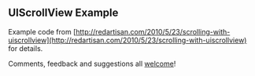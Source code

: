 ## UIScrollView Example

Example code from
[http://redartisan.com/2010/5/23/scrolling-with-uiscrollview](http://redartisan.com/2010/5/23/scrolling-with-uiscrollview)
for details.

Comments, feedback and suggestions all [welcome](mailto://crafterm@redartisan.com)!
